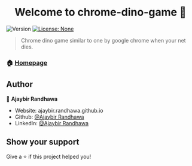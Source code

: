 <h1 align="center">Welcome to chrome-dino-game 👋</h1>
<p>
  <img alt="Version" src="https://img.shields.io/badge/version-0.1.0-blue.svg?cacheSeconds=2592000" />
  <a href="#" target="_blank">
    <img alt="License: None" src="https://img.shields.io/badge/License-None-yellow.svg" />
  </a>
</p>

> Chrome dino game similar to one by google chrome when your net dies.

### 🏠 [Homepage](https://github.com/AjaybirRandhawa/ChromeDino)

## Author

👤 **Ajaybir Randhawa**

* Website: ajaybir.randhawa.github.io
* Github: [@Ajaybir Randhawa](https://github.com/AjaybirRandhawa)
* LinkedIn: [@Ajaybir Randhawa](https://linkedin.com/in/AjaybirRandhawa)

## Show your support

Give a ⭐️ if this project helped you!
